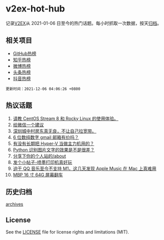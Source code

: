 # v2ex-hot-hub

 记录[V2EX](https://www.v2ex.com/)从 2021-01-06 日至今的热门话题。每小时抓取一次数据，按天[归档](archives)。
 
 ## 相关项目

- [GitHub热榜](https://github.com/lonnyzhang423/github-hot-hub)
- [知乎热榜](https://github.com/lonnyzhang423/zhihu-hot-hub)
- [微博热榜](https://github.com/lonnyzhang423/weibo-hot-hub)
- [头条热榜](https://github.com/lonnyzhang423/toutiao-hot-hub)
- [抖音热榜](https://github.com/lonnyzhang423/douyin-hot-hub)


 `更新时间：2021-12-06 04:06:26 +0800`

## 热议话题

1. [请教 CentOS Stream 8 和 Rocky Linux 的使用体验。](https://www.v2ex.com/t/820132)
1. [给微信一个建议](https://www.v2ex.com/t/820114)
1. [深圳城中村房东真无良，不让自己拉宽带。](https://www.v2ex.com/t/820158)
1. [6 位数纯数字 gmail 邮箱有价吗？](https://www.v2ex.com/t/820134)
1. [有没有长期把 Hyper-V 当做主力机用的？](https://www.v2ex.com/t/820178)
1. [Python 识别图片文字的效果是不是很差？](https://www.v2ex.com/t/820234)
1. [分享下你的个人站的/about](https://www.v2ex.com/t/820154)
1. [发个小帖子-喷墨打印机真好玩](https://www.v2ex.com/t/820185)
1. [迫于 QQ 音乐至今不支持 M1，这几天发现 Apple Music 在 Mac 上真难用](https://www.v2ex.com/t/820232)
1. [MBP 16 寸 64G 屏幕翻车](https://www.v2ex.com/t/820105)

## 历史归档

[archives](archives)

## License

See the [LICENSE](LICENSE) file for license rights and limitations (MIT).
